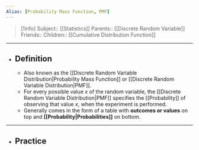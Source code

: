 ```yaml
---
Alias: [Probability Mass Function, PMF]
---
```

> [!Info]
> Subject:: [[Statistics]]
> Parents:: [[Discrete Random Variable]]
> Friends:: 
> Children:: [[Cumulative Distribution Function]]
---
- ## Definition
	- Also known as the [[Discrete Random Variable Distribution|Probability Mass Function]] or [[Discrete Random Variable Distribution|PMF]].
	- For every possible value $x$ of the random variable, the [[Discrete Random Variable Distribution|PMF]] specifies the [[Probability]] of observing that value $x$, when the experiment is performed.
	- Generally comes in the form of a table with **outcomes or values** on top and **[[Probability|Probabilities]]** on bottom.
---
- ## Practice